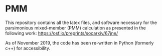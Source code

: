 # PMM

This repository contains all the latex files, and software necessary for the parsimonious mixed-member (PMM) calculation as presented in the following work: https://osf.io/preprints/socarxiv/67jne/

As of November 2019, the code has been re-written in Python (formerly c++) for accessibility. 
